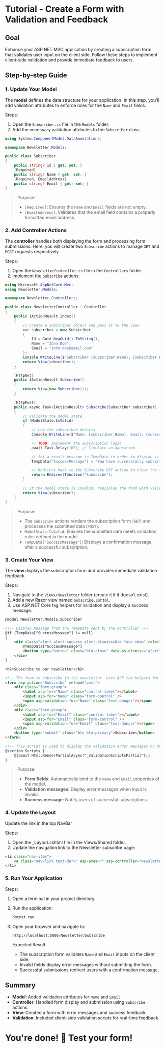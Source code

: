 
# Tutorial - Create a Form with Validation and Feedback

## Goal

Enhance your ASP.NET MVC application by creating a subscription form that validates user input on the client side. Follow these steps to implement client-side validation and provide immediate feedback to users.

## Step-by-step Guide

### 1. Update Your Model

The **model** defines the data structure for your application. In this step, you’ll add validation attributes to enforce rules for the `Name` and `Email` fields.

Steps:

1. Open the `Subscriber.cs` file in the `Models` folder.
2. Add the necessary validation attributes to the `Subscriber` class.

```csharp
using System.ComponentModel.DataAnnotations;

namespace Newsletter.Models;

public class Subscriber
{
    public string? Id { get; set; }
    [Required]
    public string? Name { get; set; }
    [Required, EmailAddress]
    public string? Email { get; set; }
}
```

> Purpose:
> 
> - `[Required]`: Ensures the `Name` and `Email` fields are not empty.
> - `[EmailAddress]`: Validates that the email field contains a properly formatted email address.

### 2. Add Controller Actions

The **controller** handles both displaying the form and processing form submissions. Here, you will create two `Subscribe` actions to manage `GET` and `POST` requests respectively.

Steps:

1. Open the `NewsletterController.cs` file in the `Controllers` folder.
2. Implement the `Subscribe` actions:

```csharp
using Microsoft.AspNetCore.Mvc;
using Newsletter.Models;

namespace Newsletter.Controllers;

public class NewsletterController : Controller
{
    public IActionResult Index()
    {
        // Create a subscriber object and pass it to the view
        var subscriber = new Subscriber
        {
            Id = Guid.NewGuid().ToString(),
            Name = "John Doe",
            Email = "john.doe@email.com"
        };
        Console.WriteLine($"Subscriber {subscriber.Name}, {subscriber.Email} with ID: {subscriber.Id} created");
        return View(subscriber);
    }

    [HttpGet]
    public IActionResult Subscribe()
    {
        return View(new Subscriber());
    }

    [HttpPost]
    public async Task<IActionResult> Subscribe(Subscriber subscriber)
    {
        // Validate the model state
        if (ModelState.IsValid)
        {
            // Log the subscriber details
            Console.WriteLine($"Name: {subscriber.Name}, Email: {subscriber.Email}");

            // TODO: Implement the subscription logic
            await Task.Delay(100); // Simulate an operation

            // Set a result message in TempData in order to display it in the view
            TempData["SuccessMessage"] = "You have successfully subscribed to our newsletter!";

            // Redirect back to the Subscribe GET action to clear the form
            return RedirectToAction("Subscribe");
        }

        // If the model state is invalid, redisplay the form with validation errors
        return View(subscriber);
    }
}
```

> Purpose:
> 
> - The `Subscribe` actions renders the subscription form (`GET`) and processes the submitted data (`POST`).
> - `ModelState.IsValid`: Ensures the submitted data meets validation rules defined in the model.
> - `TempData["SuccessMessage"]`: Displays a confirmation message after a successful subscription.


### 3. Create Your View

The **view** displays the subscription form and provides immediate validation feedback.

Steps:

1. Navigate to the `Views/Newsletter` folder (create it if it doesn’t exist).
2. Add a new Razor view named `Subscribe.cshtml`.
3. Use ASP.NET Core tag helpers for validation and display a success message.

```html
@model Newsletter.Models.Subscriber

<!-- Display message from the TempData sent by the controller -->
@if (TempData["SuccessMessage"] != null)
{
    <div class="alert alert-success alert-dismissible fade show" role="alert">
        @TempData["SuccessMessage"]
        <button type="button" class="btn-close" data-bs-dismiss="alert" aria-label="Close"><i class="fas fa-times"></i></button>
    </div>
}

<h2>Subscribe to our newsletter</h2>

<!-- The form to subscribe to the newsletter. Uses ASP tag helpers for validation -->
<form asp-action="Subscribe" method="post">
    <div class="form-group">
        <label asp-for="Name" class="control-label"></label>
        <input asp-for="Name" class="form-control" />
        <span asp-validation-for="Name" class="text-danger"></span>
    </div>
    <div class="form-group">
        <label asp-for="Email" class="control-label"></label>
        <input asp-for="Email" class="form-control" />
        <span asp-validation-for="Email" class="text-danger"></span>
    </div>
    <button type="submit" class="btn btn-primary">Subscribe</button>
</form>

<!-- This script is used to display the validation error messages on the client side -->
@section Scripts {
    @{await Html.RenderPartialAsync("_ValidationScriptsPartial");}
}
```

> Purpose:
> 
> - **Form fields**: Automatically bind to the `Name` and `Email` properties of the model.
> - **Validation messages**: Display error messages when input is invalid.
> - **Success message**: Notify users of successful subscriptions.

### 4. Update the Layout

Update the link in the top NavBar

Steps:

1.	Open the _Layout.cshtml file in the Views/Shared folder.
2.	Update the navigation link to the Newsletter subscribe page:

```html
<li class="nav-item">
    <a class="nav-link text-dark" asp-area="" asp-controller="Newsletter" asp-action="Subscribe">Newsletter</a>
</li>
```

### 5. Run Your Application

Steps:

1. Open a terminal in your project directory.
2. Run the application:
   ```bash
   dotnet run
   ```
3. Open your browser and navigate to:
   ```
   http://localhost:5000/Newsletter/Subscribe
   ```

	Expected Result:
	
	- The subscription form validates `Name` and `Email` inputs on the client side.
	- Invalid fields display error messages without submitting the form.
	- Successful submissions redirect users with a confirmation message.


## Summary

- **Model**: Added validation attributes for `Name` and `Email`.
- **Controller**: Handled form display and submission using `Subscribe` actions.
- **View**: Created a form with error messages and success feedback.
- **Validation**: Included client-side validation scripts for real-time feedback.

# You're done! 🎉 Test your form!
